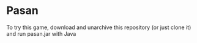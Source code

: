 # Pasan
To try this game, download and unarchive this repository (or just clone it) and run pasan.jar with Java
